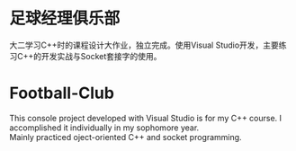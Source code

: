 # 足球经理俱乐部 
大二学习C++时的课程设计大作业，独立完成。使用Visual Studio开发，主要练习C++的开发实战与Socket套接字的使用。

# Football-Club
This console project developed with Visual Studio is for my C++ course. I accomplished it individually in my sophomore year.<br/>
Mainly practiced oject-oriented C++ and socket programming. 

